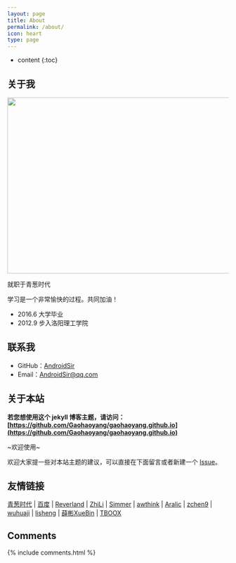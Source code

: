 ```yaml
---
layout: page
title: About
permalink: /about/
icon: heart
type: page
---
```


* content
{:toc}

## 关于我

<div  align="center">    
<img src="http://a2.qpic.cn/psb?/V106cbnY17X3ra/gGeQV9rr*U2ouytbr4XU9Uxpxc.GqwQl83OWpxMprOU!/b/dLIAAAAAAAAA&bo=cgSAAgAAAAAFB9A!&rf=viewer_4" width = "900" height = "400" />
</div>

就职于青葱时代

学习是一个非常愉快的过程。共同加油！

* 2016.6 大学毕业
* 2012.9 步入洛阳理工学院

## 联系我

* GitHub：[AndroidSir](https://github.com/AndroidSir)
* Email：AndroidSir@qq.com

## 关于本站

**若您想使用这个 jekyll 博客主题，请访问：[https://github.com/Gaohaoyang/gaohaoyang.github.io](https://github.com/Gaohaoyang/gaohaoyang.github.io)**

~欢迎使用~

欢迎大家提一些对本站主题的建议，可以直接在下面留言或者新建一个 [Issue](https://github.com/Gaohaoyang/gaohaoyang.github.io/issues)。

## 友情链接

[青葱时代](http://www.qcsd99.com) \| [百度](http://www.baidu.com/) \| [Reverland](http://reverland.org/) \| [ZhiLi](http://lizhipower.github.io/) \| [Simmer](http://simmer-jun.github.io/) \| [awthink](http://awthink.net/) \| [Aralic](http://aralic.github.io/) \| [zchen9](http://www.chen9.info/) \| [wuhuaji](http://wuhuaji.me/) \| [lisheng](http://www.lishengcn.cn/) \| [薛彬XueBin](http://axuebin.com/blog/) \| [TBOOX](http://www.tboox.org/cn/)

## Comments

{% include comments.html %}
